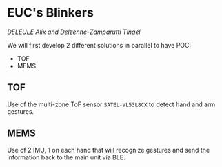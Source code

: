 # EUC's Blinkers
*DELEULE Alix and Delzenne-Zamparutti Tinaël*

We will first develop 2 different solutions in parallel to have POC:
- TOF
- MEMS

## TOF 
Use of the multi-zone ToF sensor `SATEL-VL53L8CX` to detect hand and arm gestures.

## MEMS
Use of 2 IMU, 1 on each hand that will recognize gestures and send the information back to the main unit via BLE.